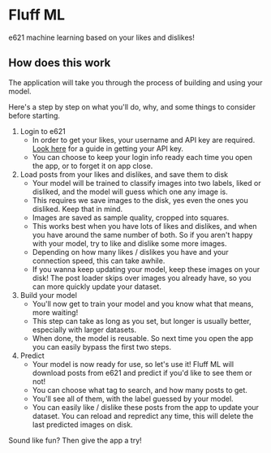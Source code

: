 # Fluff ML
e621 machine learning based on your likes and dislikes!

## How does this work
The application will take you through the process of building and using your model. 

Here's a step by step on what you'll do, why, and some things to consider before starting. 

1. Login to e621
	- In order to get your likes, your username and API key are required. [Look here]() for a guide in getting your API key. 
	- You can choose to keep your login info ready each time you open the app, or to forget it on app close. 
2. Load posts from your likes and dislikes, and save them to disk
	- Your model will be trained to classify images into two labels, liked or disliked, and the model will guess which one any image is. 
	- This requires we save images to the disk, yes even the ones you disliked. Keep that in mind. 
	- Images are saved as sample quality, cropped into squares. 
	- This works best when you have lots of likes and dislikes, and when you have around the same number of both. So if you aren't happy with your model, try to like and dislike some more images.
	- Depending on how many likes / dislikes you have and your connection speed, this can take awhile. 
	- If you wanna keep updating your model, keep these images on your disk! The post loader skips over images you already have, so you can more quickly update your dataset. 
3. Build your model
	- You'll now get to train your model and you know what that means, more waiting!
	- This step can take as long as you set, but longer is usually better, especially with larger datasets. 
	- When done, the model is reusable. So next time you open the app you can easily bypass the first two steps. 
4. Predict
	- Your model is now ready for use, so let's use it! Fluff ML will download posts from e621 and predict if you'd like to see them or not! 
	- You can choose what tag to search, and how many posts to get.
	- You'll see all of them, with the label guessed by your model. 
	- You can easily like / dislike these posts from the app to update your dataset. You can reload and repredict any time, this will delete the last predicted images on disk. 

Sound like fun? Then give the app a try!
